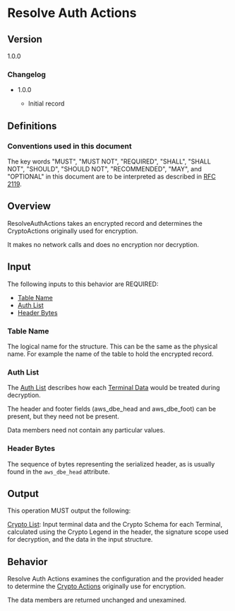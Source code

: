 [//]: # "Copyright Amazon.com Inc. or its affiliates. All Rights Reserved."
[//]: # "SPDX-License-Identifier: CC-BY-SA-4.0"

# Resolve Auth Actions

## Version

1.0.0

### Changelog

- 1.0.0

  - Initial record

## Definitions

### Conventions used in this document

The key words "MUST", "MUST NOT", "REQUIRED", "SHALL", "SHALL NOT", "SHOULD", "SHOULD NOT", "RECOMMENDED", "MAY", and "OPTIONAL"
in this document are to be interpreted as described in [RFC 2119](https://tools.ietf.org/html/rfc2119).

## Overview

ResolveAuthActions takes an encrypted record and determines the CryptoActions originally used for encryption.

It makes no network calls and does no encryption nor decryption.

## Input

The following inputs to this behavior are REQUIRED:

- [Table Name](#table-name)
- [Auth List](#auth-list)
- [Header Bytes](#header-bytes)

### Table Name

The logical name for the structure.
This can be the same as the physical name.
For example the name of the table to hold the encrypted record.

### Auth List

The [Auth List](./structures.md#auth-list) describes how each [Terminal Data](./structures.md#terminal-data) would be treated during decryption.

The header and footer fields (aws_dbe_head and aws_dbe_foot) can be present, but they need not be present.

Data members need not contain any particular values.

### Header Bytes

The sequence of bytes representing the serialized header, as is usually found in the `aws_dbe_head` attribute.

## Output

This operation MUST output the following:

[Crypto List](./structures.md#crypto-list): Input terminal data and the Crypto Schema for each Terminal,
  calculated using the Crypto Legend in the header, the signature scope used for decryption, and the data in the input structure.

## Behavior

Resolve Auth Actions examines the configuration and the provided header to determine
the [Crypto Actions](structures.md#crypto-action) originally use for encryption.

The data members are returned unchanged and unexamined.
